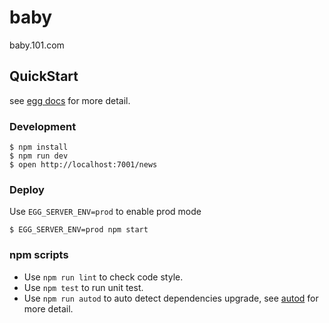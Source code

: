 # baby

baby.101.com

## QuickStart

<!-- add docs here for user -->

see [egg docs][egg] for more detail.

### Development
```shell
$ npm install
$ npm run dev
$ open http://localhost:7001/news
```

### Deploy

Use `EGG_SERVER_ENV=prod` to enable prod mode

```shell
$ EGG_SERVER_ENV=prod npm start
```

### npm scripts

- Use `npm run lint` to check code style.
- Use `npm test` to run unit test.
- Use `npm run autod` to auto detect dependencies upgrade, see [autod](https://www.npmjs.com/package/autod) for more detail.


[egg]: https://eggjs.org
